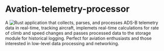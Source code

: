 # Avation-telemetry-processor
A ![Rust](https://img.shields.io/badge/rust-%23000000.svg?style=flat&logo=rust&logoColor=white) application that collects, parses, and processes ADS-B telemetry data in real-time, tracking aircraft, implemets real-time calculations for rate of climb and speed changes and passes processed data to the storage module for historical logging. Perfect for aviation enthusiasts and those interested in low-level data processing and networking.
